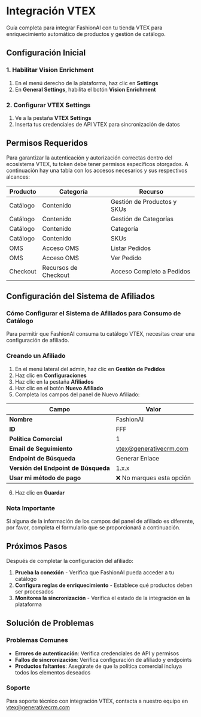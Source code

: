 # Integración VTEX

Guía completa para integrar FashionAI con tu tienda VTEX para enriquecimiento automático de productos y gestión de catálogo.

## Configuración Inicial

### 1. Habilitar Vision Enrichment

1. En el menú derecho de la plataforma, haz clic en **Settings**
2. En **General Settings**, habilita el botón **Vision Enrichment**

### 2. Configurar VTEX Settings

1. Ve a la pestaña **VTEX Settings**
2. Inserta tus credenciales de API VTEX para sincronización de datos

## Permisos Requeridos

Para garantizar la autenticación y autorización correctas dentro del ecosistema VTEX, tu token debe tener permisos específicos otorgados. A continuación hay una tabla con los accesos necesarios y sus respectivos alcances:

| Producto | Categoría | Recurso |
|----------|-----------|---------|
| Catálogo | Contenido | Gestión de Productos y SKUs |
| Catálogo | Contenido | Gestión de Categorías |
| Catálogo | Contenido | Categoría |
| Catálogo | Contenido | SKUs |
| OMS | Acceso OMS | Listar Pedidos |
| OMS | Acceso OMS | Ver Pedido |
| Checkout | Recursos de Checkout | Acceso Completo a Pedidos |

## Configuración del Sistema de Afiliados

### Cómo Configurar el Sistema de Afiliados para Consumo de Catálogo

Para permitir que FashionAI consuma tu catálogo VTEX, necesitas crear una configuración de afiliado.

### Creando un Afiliado

1. En el menú lateral del admin, haz clic en **Gestión de Pedidos**
2. Haz clic en **Configuraciones**
3. Haz clic en la pestaña **Afiliados**
4. Haz clic en el botón **Nuevo Afiliado**
5. Completa los campos del panel de Nuevo Afiliado:

| Campo | Valor |
|-------|-------|
| **Nombre** | FashionAI |
| **ID** | FFF |
| **Política Comercial** | 1 |
| **Email de Seguimiento** | vtex@generativecrm.com |
| **Endpoint de Búsqueda** | Generar Enlace |
| **Versión del Endpoint de Búsqueda** | 1.x.x |
| **Usar mi método de pago** | ❌ No marques esta opción |

6. Haz clic en **Guardar**

### Nota Importante

Si alguna de la información de los campos del panel de afiliado es diferente, por favor, completa el formulario que se proporcionará a continuación.

## Próximos Pasos

Después de completar la configuración del afiliado:

1. **Prueba la conexión** - Verifica que FashionAI pueda acceder a tu catálogo
2. **Configura reglas de enriquecimiento** - Establece qué productos deben ser procesados
3. **Monitorea la sincronización** - Verifica el estado de la integración en la plataforma

## Solución de Problemas

### Problemas Comunes

- **Errores de autenticación**: Verifica credenciales de API y permisos
- **Fallos de sincronización**: Verifica configuración de afiliado y endpoints
- **Productos faltantes**: Asegúrate de que la política comercial incluya todos los elementos deseados

### Soporte

Para soporte técnico con integración VTEX, contacta a nuestro equipo en vtex@generativecrm.com